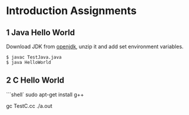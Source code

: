 # Introduction Assignments

## 1 Java Hello World

Download JDK from [openjdk](https://openjdk.java.net/install/), unzip it and add set environment variables.

```shell
$ javac TestJava.java
$ java HelloWorld 
```

## 2 C Hello World


```shell`
sudo apt-get install g++

gc TestC.cc
./a.out
```
